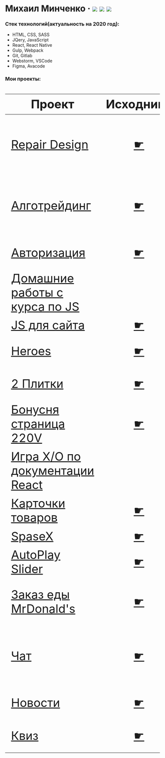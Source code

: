 # Михаил Минченко &middot; [![](https://img.shields.io/badge/resume-HH-red)](https://spb.hh.ru/resume/a11195f5ff0811cf5d0039ed1f35337a4e6175) [![](https://img.shields.io/badge/-telegram-0088cc)](https://t.me/Mike_M_A) [![](https://img.shields.io/badge/-LinkedIn-blue)](https://www.linkedin.com/in/%D0%BC%D0%B8%D1%85%D0%B0%D0%B8%D0%BB-%D0%BC%D0%B8%D0%BD%D1%87%D0%B5%D0%BD%D0%BA%D0%BE-8051331b8/)

### Стек технологий(актуальность на 2020 год):

- HTML, CSS, SASS
- JQery, JavaScript
- React, React Native
- Gulp, Webpack
- Git, Gitlab
- Webstorm, VSCode
- Figma, Avacode

### Мои проекты:

<div class="w3-responsive">
<font size="12px">
<table style="font-size: 80%" width="100%" class="w3-table-all notranslate" id="myTable">
<thead>
<tr class="w3-white">
<th width="40%">Проект</th>
<th>Исходники</th>
<th width="60%">Технологии</th>
<th>Категория</th>
</tr>
</thead>
<tbody>
<tr>
<td ><a href="https://from0toweb.github.io/repair-design/src/">Repair Design</a></td>
<td align="center"><a href="https://github.com/from0toweb/repair-design">&#9755;</td>
<td>HTML, CSS, Sass, Jquery, JS, PHP</td>
<td align="center">Вёрстка</td>
</tr>
<tr>
<td><a href="https://from0toweb.github.io/diplom/src/">Алготрейдинг</a></td>
<td align="center"><a href="https://github.com/from0toweb/diplom">&#9755;</td>
<td>HTML, CSS, Sass, Jquery, JS, PHP</td>
<td align="center">Вёрстка</td>
</tr>
 <tr>
<td><a href="https://from0toweb.github.io/html_test/html_test/">Авторизация</a></td>
<td align="center"><a href="https://github.com/from0toweb/html_test">&#9755;</td>
<td>HTML, CSS, Sass, JS</td>
<td align="center">Вёрстка</td>
</tr>  
<tr>
<td><a href="https://github.com/from0toweb/glo_js">Домашние работы с курса по JS</a></td>
<td></td>
<td>JS</td>
<td align="center">JS</td>
</tr>
<tr>
<td><a href="https://from0toweb.github.io/glo_js/">JS для сайта</a></td>
  <td align="center"><a href="https://github.com/from0toweb/glo_js/tree/diplom">&#9755;</td>
<td>JS, CSS</td>
<td align="center">JS</td>
</tr>
<tr>
<td><a href="https://from0toweb.github.io/JS_Glo/">Heroes</a></td>
<td align="center"><a href="https://github.com/from0toweb/JS_Glo/tree/lesson_competition">&#9755;</td>
<td>HTML, CSS, JS</td>
<td align="center">JS</td>
</tr>
<tr>
<td><a href="https://from0toweb.github.io/2plitki/2plitki/">2 Плитки</a></td>
<td align="center"><a href="https://github.com/from0toweb/2plitki">&#9755;</td>
<td>HTML, CSS, JS, AJAX</td>
<td align="center">Верстка</td>
</tr>
<tr>
<td><a href="https://from0toweb.github.io/bonus_220v/src/">Бонусня страница 220V</a></td>
<td align="center"><a href="https://github.com/from0toweb/bonus_220v">&#9755;</td>
<td>HTML, CSS, JS</td>
<td align="center">Верстка</td>
</tr>
<tr>
<td><a href="https://github.com/from0toweb/learn_react">Игра X/O по документации React</a></td>
<td></td>
<td>React</td>
<td align="center">React</td>
</tr>
<tr>
<td><a href="https://from0toweb.github.io/test_cards/test_cards">Карточки товаров</a></td>
<td align="center"><a href="https://github.com/from0toweb/test_cards">&#9755;</td>
<td>HTML, CSS, JS</td>
<td align="center">JS</td>
</tr>
<tr>
<td><a href="https://space-x-react.vercel.app/">SpaseX</a></td>
<td align="center"><a href="https://github.com/from0toweb/spaceX_react">&#9755;</td>
<td>React</td>
<td align="center">React</td>
</tr>
<tr>
<td><a href="https://youthful-agnesi-ac969c.netlify.app/">AutoPlay Slider</a></td>
<td align="center"><a href="https://github.com/from0toweb/react_test">&#9755;</td>
<td>React</td>
<td align="center">React</td>
</tr>
<tr>
<td><a href="https://glo-react.vercel.app/">Заказ еды MrDonald's</a></td>
<td align="center"><a href="https://github.com/from0toweb/glo_react/tree/complete">&#9755;</td>
<td>React, FireBase, Context</td>
<td align="center">SPA, React</td>
</tr>
<tr>
<td><a href="https://react-chat.vercel.app/">Чат</a></td>
<td align="center"><a href="https://github.com/from0toweb/react_chat">&#9755;</td>
<td>React, NodeJs, Express, Socket</td>
<td align="center">SPA, React</td>
</tr>
<tr>
<td><a href="https://react-test2-three.vercel.app/">Новости</a></td>
<td align="center"><a href="https://github.com/from0toweb/react_test2">&#9755;</td>
<td>React, Redux</td>
<td align="center">SPA, React</td>
</tr>
 <tr>
<td><a href="https://react-quiz-588fd.web.app/">Квиз</a></td>
<td align="center"><a href="https://github.com/from0toweb/react_quiz">&#9755;</td>
<td>React, Redux</td>
<td align="center">SPA, React</td>
</tr>
</tbody>
</table>
</font>
</div>
</br>
